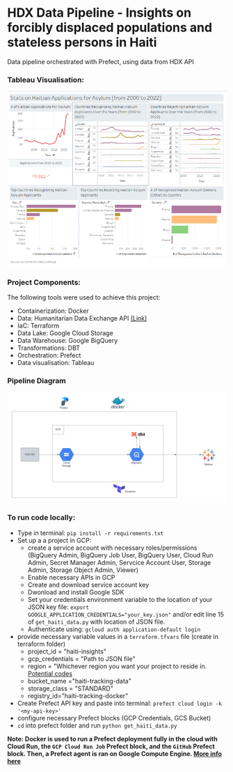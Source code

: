 # HDX Data Pipeline - Insights on forcibly displaced populations and stateless persons in Haiti
Data pipeline orchestrated with Prefect, using data from HDX API

### Tableau Visualisation:
![](misc/tableau-dashboard.png)

### Project Components:
The following tools were used to achieve this project:

- Containerization: Docker
- Data: Humanitarian Data Exchange API [(Link)](https://hdx-python-api.readthedocs.io/en/latest/)
- IaC: Terraform
- Data Lake: Google Cloud Storage
- Data Warehouse: Google BigQuery
- Transformations: DBT
- Orchestration: Prefect
- Data visualisation: Tableau

### Pipeline Diagram
![](misc/pipeline-architecture.png)

### To run code locally:
   - Type in terminal: `pip install -r requirements.txt`
   - Set up a a project in GCP:
     - create a service account with necessary roles/permissions (BigQuery Admin, BigQuery Job User, BigQuery User, Cloud Run Admin, Secret Manager Admin, Servcice Account User, Storage Admin, Storage Object Admin, Viewer)
     - Enable necessary APIs in GCP
     - Create and download service account key
     - Dwonload and install Google SDK
     - Set your credentials environment variable to the location of your JSON key file: `export GOOGLE_APPLICATION_CREDENTIALS="your_key.json"` and/or edit line 15 of `get_haiti_data.py` with location of JSON file.
     - Authenticate using: `gcloud auth application-default login`
   - provide necessary variable values in a `terraform.tfvars` file (create in terraform folder)
     -   project_id = "haiti-insights"
     -   gcp_credentials = "Path to JSON file"
     -   region = "Whichever region you want your project to reside in. [Potential codes](https://cloud.google.com/compute/docs/regions-zones)
     -   bucket_name ="haiti-tracking-data"
     -   storage_class = "STANDARD"
     -   registry_id="haiti-tracking-docker"
   - Create Prefect API key and paste into terminal: `prefect cloud login -k '<my-api-key>'` 
   - configure necessary Prefect blocks (GCP Credentials, GCS Bucket)
   - `cd` into prefect folder and run `python get_haiti_data.py`

**Note: Docker is used to run a Prefect deployment fully in the cloud with Cloud Run, the `GCP Cloud Run Job` Prefect block, and the `GitHub` Prefect block. Then, a Prefect agent is ran on Google Compute Engine. [More info here](https://medium.com/@ryanelamb/a-data-engineering-project-with-prefect-docker-terraform-google-cloudrun-bigquery-and-streamlit-3fc6e08b9398)**
